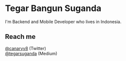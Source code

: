 <!--
**suganda8/suganda8** is a ✨ _special_ ✨ repository because its `README.md` (this file) appears on your GitHub profile.

Here are some ideas to get you started:

- 🔭 I’m currently working on ...
- 🌱 I’m currently learning ...
- 👯 I’m looking to collaborate on ...
- 🤔 I’m looking for help with ...
- 💬 Ask me about ...
- 📫 How to reach me: ...
- 😄 Pronouns: ...
- ⚡ Fun fact: ...
-->

# Tegar Bangun Suganda

I'm Backend and Mobile Developer who lives in Indonesia.

<!-- ![](static/image.png) -->

## Reach me
[@canaryv8][1] (Twitter)\
[@tegarsuganda][3] (Medium)

[1]: https://twitter.com/canaryv8
[2]: https://www.instagram.com/astaria8/
[3]: https://medium.com/@tegarsuganda
[4]: https://astaria.space/
